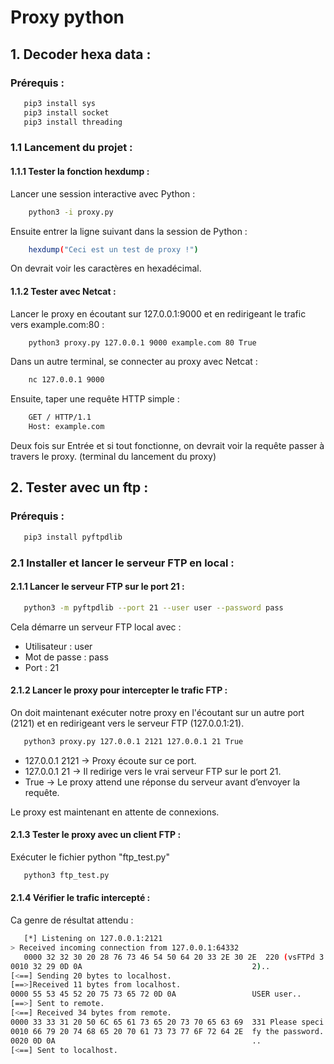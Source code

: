 # Proxy python

## 1. Decoder hexa data :

### Prérequis :
 ```sh
    pip3 install sys
    pip3 install socket
    pip3 install threading
  ```

### 1.1 Lancement du projet :

#### 1.1.1 Tester la fonction hexdump :
Lancer une session interactive avec Python :

```sh
    python3 -i proxy.py
  ```

Ensuite entrer la ligne suivant dans la session de Python :
```sh
    hexdump("Ceci est un test de proxy !")
  ```

On devrait voir les caractères en hexadécimal.

#### 1.1.2 Tester avec Netcat :

Lancer le proxy en écoutant sur 127.0.0.1:9000 et en redirigeant le trafic vers example.com:80 :
```sh
    python3 proxy.py 127.0.0.1 9000 example.com 80 True
  ```

Dans un autre terminal, se connecter au proxy avec Netcat :
```sh
    nc 127.0.0.1 9000
  ```

Ensuite, taper une requête HTTP simple :
```sh
    GET / HTTP/1.1
    Host: example.com
  ```

Deux fois sur Entrée et si tout fonctionne, on devrait voir la requête passer à travers le proxy. (terminal du lancement du proxy)

## 2. Tester avec un ftp :

### Prérequis :
 ```sh
    pip3 install pyftpdlib
  ```

### 2.1 Installer et lancer le serveur FTP en local :

#### 2.1.1 Lancer le serveur FTP sur le port 21 :
 ```sh
    python3 -m pyftpdlib --port 21 --user user --password pass
  ```

Cela démarre un serveur FTP local avec :

* Utilisateur : user
* Mot de passe : pass
* Port : 21

#### 2.1.2 Lancer le proxy pour intercepter le trafic FTP :
On doit maintenant exécuter notre proxy en l'écoutant sur un autre port (2121) et en redirigeant vers le serveur FTP (127.0.0.1:21).
 ```sh
    python3 proxy.py 127.0.0.1 2121 127.0.0.1 21 True
  ```

* 127.0.0.1 2121 → Proxy écoute sur ce port.
* 127.0.0.1 21 → Il redirige vers le vrai serveur FTP sur le port 21.
* True → Le proxy attend une réponse du serveur avant d’envoyer la requête.

Le proxy est maintenant en attente de connexions.

#### 2.1.3 Tester le proxy avec un client FTP :
Exécuter le fichier python "ftp_test.py"
 ```sh
    python3 ftp_test.py
  ```

#### 2.1.4 Vérifier le trafic intercepté :
Ca genre de résultat attendu :
 ```sh
    [*] Listening on 127.0.0.1:2121
> Received incoming connection from 127.0.0.1:64332
    0000 32 32 30 20 28 76 73 46 54 50 64 20 33 2E 30 2E  220 (vsFTPd 3.0.
0010 32 29 0D 0A                                      2)..
[<==] Sending 20 bytes to localhost.
[==>]Received 11 bytes from localhost.
0000 55 53 45 52 20 75 73 65 72 0D 0A                 USER user..
[==>] Sent to remote.
[<==] Received 34 bytes from remote.
0000 33 33 31 20 50 6C 65 61 73 65 20 73 70 65 63 69  331 Please speci
0010 66 79 20 74 68 65 20 70 61 73 73 77 6F 72 64 2E  fy the password.
0020 0D 0A                                            ..
[<==] Sent to localhost.
  ```